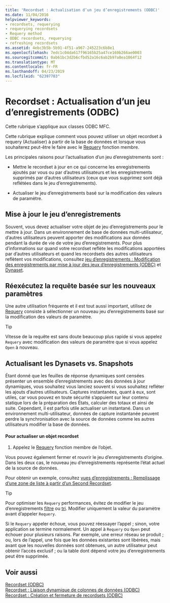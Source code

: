 ```yaml
---
title: 'Recordset : Actualisation d’un jeu d’enregistrements (ODBC)'
ms.date: 11/04/2016
helpviewer_keywords:
- recordsets, requerying
- requerying recordsets
- Requery method
- ODBC recordsets, requerying
- refreshing recordsets
ms.assetid: 4ebc3b5b-5b91-4f51-a967-245223c6b8e1
ms.openlocfilehash: 7edc1c04da617f96165b25a47ce169b266ae0003
ms.sourcegitcommit: 0ab61bc3d2b6cfbd52a16c6ab2b97a8ea1864f12
ms.translationtype: MT
ms.contentlocale: fr-FR
ms.lasthandoff: 04/23/2019
ms.locfileid: "62397703"
---
```

# <a name="recordset-requerying-a-recordset-odbc"></a>Recordset : Actualisation d’un jeu d’enregistrements (ODBC)

Cette rubrique s’applique aux classes ODBC MFC.

Cette rubrique explique comment vous pouvez utiliser un objet recordset à requery (Actualiser) à partir de la base de données et lorsque vous souhaiterez peut-être le faire avec le [Requery](../../mfc/reference/crecordset-class.md#requery) fonction membre.

Les principales raisons pour l’actualisation d’un jeu d’enregistrements sont :

- Mettre le recordset à jour en ce qui concerne les enregistrements ajoutés par vous ou par d’autres utilisateurs et les enregistrements supprimés par d’autres utilisateurs (ceux que vous supprimez sont déjà reflétées dans le jeu d’enregistrements).

- Actualiser le jeu d’enregistrements basé sur la modification des valeurs de paramètre.

##  <a name="_core_bringing_the_recordset_up_to_date"></a> Mise à jour le jeu d’enregistrements

Souvent, vous devez actualiser votre objet de jeu d’enregistrements pour le mettre à jour. Dans un environnement de base de données multi-utilisateur, d’autres utilisateurs peuvent apporter des modifications aux données pendant la durée de vie de votre jeu d’enregistrements. Pour plus d’informations sur quand votre recordset reflète les modifications apportées par d’autres utilisateurs et quand les recordsets des autres utilisateurs reflètent vos modifications, consultez [jeu d’enregistrements : Modification des enregistrements par mise à jour des jeux d’enregistrements (ODBC)](../../data/odbc/recordset-how-recordsets-update-records-odbc.md) et [Dynaset](../../data/odbc/dynaset.md).

##  <a name="_core_requerying_based_on_new_parameters"></a> Réexécutez la requête basée sur les nouveaux paramètres

Une autre utilisation fréquente et il est tout aussi important, utilisez de [Requery](../../mfc/reference/crecordset-class.md#requery) consiste à sélectionner un nouveau jeu d’enregistrements basé sur la modification des valeurs de paramètre.

> [!TIP]
>  Vitesse de la requête est sans doute beaucoup plus rapide si vous appelez `Requery` avec modification des valeurs de paramètre que si vous appelez `Open` à nouveau.

##  <a name="_core_requerying_dynasets_vs.._snapshots"></a> Actualisant les Dynasets vs. Snapshots

Étant donné que les feuilles de réponse dynamiques sont censées présenter un ensemble d’enregistrements avec des données à jour dynamiques, vous souhaitez vous lanciez souvent si vous souhaitez refléter les ajouts d’autres utilisateurs. Captures instantanées, quant à eux, sont utiles, car vous pouvez en toute sécurité s’appuient sur leur contenu statique lors de la préparation des États, calculer des totaux et ainsi de suite. Cependant, il est parfois utile actualiser un instantané. Dans un environnement multi-utilisateur, données de capture instantanée peuvent perdre la synchronisation avec la source de données comme les autres utilisateurs modifier la base de données.

#### <a name="to-requery-a-recordset-object"></a>Pour actualiser un objet recordset

1. Appelez le [Requery](../../mfc/reference/crecordset-class.md#requery) fonction membre de l’objet.

Vous pouvez également fermer et rouvrir le jeu d’enregistrements d’origine. Dans les deux cas, le nouveau jeu d’enregistrements représente l’état actuel de la source de données.

Pour obtenir un exemple, consultez [vues d’enregistrements : Remplissage d’une zone de liste à partir d’un Second Recordset](../../data/filling-a-list-box-from-a-second-recordset-mfc-data-access.md).

> [!TIP]
>  Pour optimiser les `Requery` performances, évitez de modifier le jeu d’enregistrements [filtre](../../data/odbc/recordset-filtering-records-odbc.md) ou [tri](../../data/odbc/recordset-sorting-records-odbc.md). Modifier uniquement la valeur du paramètre avant d’appeler `Requery`.

Si le `Requery` appeler échoue, vous pouvez réessayer l’appel ; sinon, votre application se termine normalement. Un appel à `Requery` ou `Open` peut échouer pour plusieurs raisons. Par exemple, une erreur réseau se produit ; ou, lors de l’appel, une fois que les données existantes sont libérées, mais avant que les nouvelles données sont obtenues, un autre utilisateur peut obtenir l’accès exclusif ; ou la table dont dépend votre jeu d’enregistrements peut être supprimée.

## <a name="see-also"></a>Voir aussi

[Recordset (ODBC)](../../data/odbc/recordset-odbc.md)<br/>
[Recordset : Liaison dynamique de colonnes de données (ODBC)](../../data/odbc/recordset-dynamically-binding-data-columns-odbc.md)<br/>
[Recordset : Création et fermeture de recordsets (ODBC)](../../data/odbc/recordset-creating-and-closing-recordsets-odbc.md)